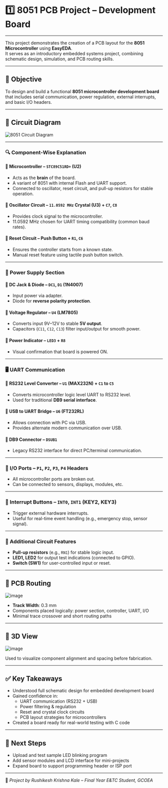 # 1️⃣ 8051 PCB Project – Development Board

---

This project demonstrates the creation of a PCB layout for the **8051 Microcontroller** using **EasyEDA**.  
It serves as an introductory embedded systems project, combining schematic design, simulation, and PCB routing skills.

---

## 📘 Objective

To design and build a functional **8051 microcontroller development board** that includes serial communication, power regulation, external interrupts, and basic I/O headers.

---

## 🧩 Circuit Diagram

![8051 Circuit Diagram](https://github.com/user-attachments/assets/0c5cfc5a-1d41-44a5-8dce-12b82dba6564)

---

### 🔍 Component-Wise Explanation

#### 🔷 Microcontroller – `STC89C51RD+` (U2)
- Acts as the **brain** of the board.
- A variant of 8051 with internal Flash and UART support.
- Connected to oscillator, reset circuit, and pull-up resistors for stable operation.

#### 🔷 Oscillator Circuit – `11.0592 MHz` Crystal (U3) + `C7`, `C8`
- Provides clock signal to the microcontroller.
- 11.0592 MHz chosen for UART timing compatibility (common baud rates).

#### 🔷 Reset Circuit – Push Button + `R1`, `C6`
- Ensures the controller starts from a known state.
- Manual reset feature using tactile push button switch.

---

### 🔌 Power Supply Section

#### 🔷 DC Jack & Diode – `DC1`, `D1` (1N4007)
- Input power via adapter.
- Diode for **reverse polarity protection**.

#### 🔷 Voltage Regulator – `U4` (LM7805)
- Converts input 9V–12V to stable **5V output**.
- Capacitors (`C11`, `C12`, `C13`) filter input/output for smooth power.

#### 🔷 Power Indicator – `LED3` + `R8`
- Visual confirmation that board is powered ON.

---

### 🖥️ UART Communication

#### 🔷 RS232 Level Converter – `U1` (MAX232N) + `C1` to `C5`
- Converts microcontroller logic level UART to RS232 level.
- Used for traditional **DB9 serial interface**.

#### 🔷 USB to UART Bridge – `U6` (FT232RL)
- Allows connection with PC via USB.
- Provides alternate modern communication over USB.

#### 🔷 DB9 Connector – `DSUB1`
- Legacy RS232 interface for direct PC/terminal communication.

---

### 🧭 I/O Ports – `P1`, `P2`, `P3`, `P4` Headers
- All microcontroller ports are broken out.
- Can be connected to sensors, displays, modules, etc.

---

### 🛑 Interrupt Buttons – `INT0`, `INT1` (KEY2, KEY3)
- Trigger external hardware interrupts.
- Useful for real-time event handling (e.g., emergency stop, sensor signal).

---

### 📎 Additional Circuit Features

- **Pull-up resistors** (e.g., `RN1`) for stable logic input.
- **LED1, LED2** for output test indications (connected to GPIO).
- **Switch (SW1)** for user-controlled input or reset.

---

## 🧭 PCB Routing

![image](https://github.com/user-attachments/assets/e6b59b07-9dc3-45a8-903e-09f3a7b91b70)

- **Track Width**: 0.3 mm
- Components placed logically: power section, controller, UART, I/O
- Minimal trace crossover and short routing paths

---

## 🧱 3D View

![image](https://github.com/user-attachments/assets/8095b94e-46ad-46f1-b63b-b623a51f56b3)


Used to visualize component alignment and spacing before fabrication.

---

## ✅ Key Takeaways

- Understood full schematic design for embedded development board
- Gained confidence in:
  - UART communication (RS232 + USB)
  - Power filtering & regulation
  - Reset and crystal clock circuits
  - PCB layout strategies for microcontrollers
- Created a board ready for real-world testing with C code

---

## 🔁 Next Steps

- Upload and test sample LED blinking program
- Add sensor modules and LCD interface for mini-projects
- Expand board to support programming header or ISP port

---

📌 *Project by Rushikesh Krishna Kale – Final Year E&TC Student, GCOEA*

